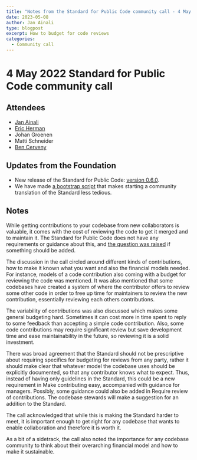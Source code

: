 ```yaml
---
title: "Notes from the Standard for Public Code community call - 4 May 2023"
date: 2023-05-08
author: Jan Ainali
type: blogpost
excerpt: How to budget for code reviews
categories:
  - Community call
---
```


# 4 May 2022 Standard for Public Code community call

## Attendees

* [Jan Ainali](https://publiccode.net/who-we-are/team/jan-ainali.html)
* [Eric Herman](https://publiccode.net/who-we-are/team/eric-herman.html)
* Johan Groenen
* Matti Schneider
* [Ben Cerveny](https://publiccode.net/who-we-are/team/ben-cerveny.html)

## Updates from the Foundation

* New release of the Standard for Public Code: [version 0.6.0](https://github.com/publiccodenet/standard/releases/tag/0.6.0).
* We have made [a bootstrap script](https://github.com/publiccodenet/community-translations-standard#contribute) that makes starting a community translation of the Standard less tedious.

## Notes

While getting contributions to your codebase from new collaborators is valuable, it comes with the cost of reviewing the code to get it merged and to maintain it.
The Standard for Public Code does not have any requirements or guidance about this, and [the question was raised](https://github.com/publiccodenet/standard/issues/494) if something should be added.

The discussion in the call circled around different kinds of contributions, how to make it known what you want and also the financial models needed.
For instance, models of a code contribution also coming with a budget for reviewing the code was mentioned.
It was also mentioned that some codebases have created a system of where the contributor offers to review some other code in order to free up time for maintainers to review the new contribution, essentially reviewing each others contributions.

The variability of contributions was also discussed which makes some general budgeting hard.
Sometimes it can cost more in time spent to reply to some feedback than accepting a simple code contribution.
Also, some code contributions may require significant review but save development time and ease maintainability in the future, so reviewing it is a solid investment.

There was broad agreement that the Standard should not be prescriptive about requiring specifics for budgeting for reviews from any party, rather it should make clear that whatever model the codebase uses should be explicitly documented, so that any contributor knows what to expect.
Thus, instead of having only guidelines in the Standard, this could be a new requirement in Make contributing easy, accompanied with guidance for managers.
Possibly, some guidance could also be added in Require review of contributions.
The codebase stewards will make a suggestion for an addition to the Standard.

The call acknowledged that while this is making the Standard harder to meet, it is important enough to get right for any codebase that wants to enable collaboration and therefore it is worth it.

As a bit of a sidetrack, the call also noted the importance for any codebase community to think about their overarching financial model and how to make it sustainable.
